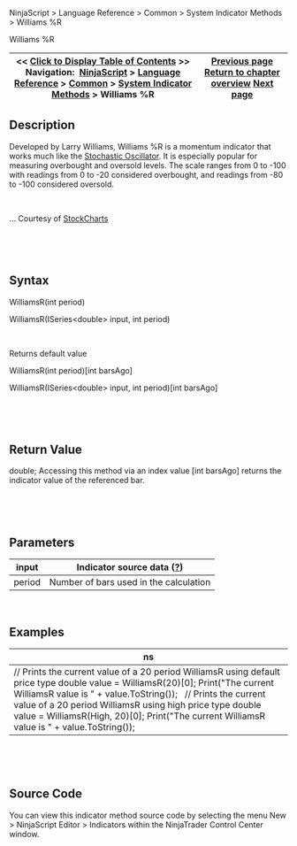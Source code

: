 ﻿


NinjaScript \> Language Reference \> Common \> System Indicator Methods \> Williams %R






















Williams %R







| \<\< [Click to Display Table of Contents](williams_r.md) \>\> **Navigation:**     [NinjaScript](ninjascript-1.md) \> [Language Reference](language_reference_wip-1.md) \> [Common](common-1.md) \> [System Indicator Methods](indicators-1.md) \> Williams %R | [Previous page](vortex-1.md) [Return to chapter overview](indicators-1.md) [Next page](wiseman_alligator-1.md) |
| --- | --- |











## Description


Developed by Larry Williams, Williams %R is a momentum indicator that works much like the [Stochastic Oscillator](stochastics-1.md). It is especially popular for measuring overbought and oversold levels. The scale ranges from 0 to \-100 with readings from 0 to \-20 considered overbought, and readings from \-80 to \-100 considered oversold.


 


... Courtesy of [StockCharts](https://school.stockcharts.com/doku.php?id=technical_indicators:williams_r)


 


 


## Syntax


WilliamsR(int period)  

WilliamsR(ISeries\<double\> input, int period)


 


Returns default value  

WilliamsR(int period)\[int barsAgo]  

WilliamsR(ISeries\<double\> input, int period)\[int barsAgo]


 


 


## Return Value


double; Accessing this method via an index value \[int barsAgo] returns the indicator value of the referenced bar.


 


 


## Parameters




| input | Indicator source data ([?](valid_input_data_for_indicator-1.md)) |
| --- | --- |
| period | Number of bars used in the calculation |



 


## 


## Examples




| ns |
| --- |
| // Prints the current value of a 20 period WilliamsR using default price type double value \= WilliamsR(20)\[0]; Print("The current WilliamsR value is " \+ value.ToString());   // Prints the current value of a 20 period WilliamsR using high price type double value \= WilliamsR(High, 20)\[0]; Print("The current WilliamsR value is " \+ value.ToString()); |



 


 


## Source Code


You can view this indicator method source code by selecting the menu New \> NinjaScript Editor \> Indicators within the NinjaTrader Control Center window.








